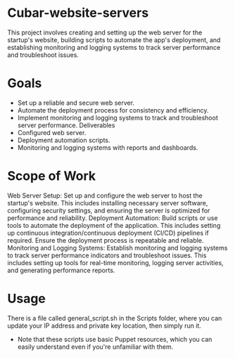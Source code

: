 # Cubar-website-servers
This project involves creating and setting up the web server for the startup's website, building scripts to automate the app's deployment, and establishing monitoring and logging systems to track server performance and troubleshoot issues.

# Goals
- Set up a reliable and secure web server.
- Automate the deployment process for consistency and efficiency.
- Implement monitoring and logging systems to track and troubleshoot server
performance.
Deliverables
- Configured web server.
- Deployment automation scripts.
- Monitoring and logging systems with reports and dashboards.

# Scope of Work
Web Server Setup: Set up and configure the web server to host the startup's website. This
includes installing necessary server software, configuring security settings, and ensuring the
server is optimized for performance and reliability.
Deployment Automation: Build scripts or use tools to automate the deployment of the
application. This includes setting up continuous integration/continuous deployment (CI/CD)
pipelines if required. Ensure the deployment process is repeatable and reliable.
Monitoring and Logging Systems: Establish monitoring and logging systems to track server
performance indicators and troubleshoot issues. This includes setting up tools for real-time
monitoring, logging server activities, and generating performance reports.

# Usage
There is a file called general_script.sh in the Scripts folder, where you can update your IP address and private key location, then simply run it.

* Note that these scripts use basic Puppet resources, which you can easily understand even if you're unfamiliar with them.

